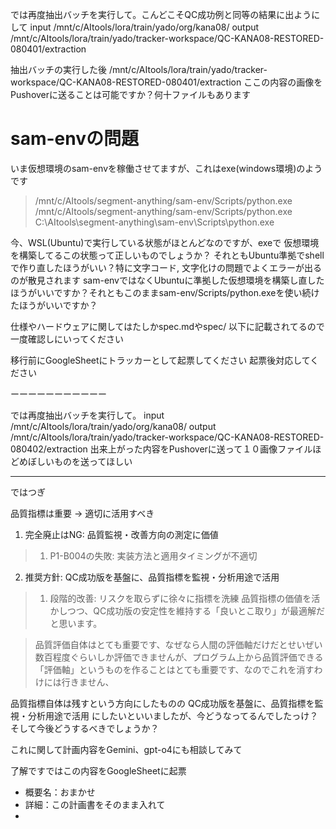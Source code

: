 


では再度抽出バッチを実行して。こんどこそQC成功例と同等の結果に出ようにして
input /mnt/c/AItools/lora/train/yado/org/kana08/
output /mnt/c/AItools/lora/train/yado/tracker-workspace/QC-KANA08-RESTORED-080401/extraction


抽出バッチの実行した後
 /mnt/c/AItools/lora/train/yado/tracker-workspace/QC-KANA08-RESTORED-080401/extraction
 ここの内容の画像をPushoverに送ることは可能ですか？何十ファイルもあります


# sam-envの問題

いま仮想環境のsam-envを稼働させてますが、これはexe(windows環境)のようです
> /mnt/c/AItools/segment-anything/sam-env/Scripts/python.exe
 /mnt/c/AItools/segment-anything/sam-env/Scripts/python.exe
 C:\AItools\segment-anything\sam-env\Scripts\python.exe

今、WSL(Ubuntu)で実行している状態がほとんどなのですが、exeで
仮想環境を構築してるこの状態って正しいものでしょうか？
それともUbuntu準拠でshellで作り直したほうがいい？特に文字コード, 文字化けの問題でよくエラーが出るのが散見されます
sam-envではなくUbuntuに準拠した仮想環境を構築し直したほうがいいですか？それともこのままsam-env/Scripts/python.exeを使い続けたほうがいいですか？

仕様やハードウェアに関してはたしかspec.mdやspec/ 以下に記載されてるので一度確認しにいってください

移行前にGoogleSheetにトラッカーとして起票してください
起票後対応してください



ーーーーーーーーーーー

では再度抽出バッチを実行して。
input /mnt/c/AItools/lora/train/yado/org/kana08/
output /mnt/c/AItools/lora/train/yado/tracker-workspace/QC-KANA08-RESTORED-080402/extraction
出来上がった内容をPushoverに送って１０画像ファイルほどめぼしいものを送ってほしい



---------
ではつぎ

  品質指標は重要 → 適切に活用すべき
  1. 完全廃止はNG: 品質監視・改善方向の測定に価値
>  1. P1-B004の失敗: 実装方法と適用タイミングが不適切
  2. 推奨方針: QC成功版を基盤に、品質指標を監視・分析用途で活用
>  1. 段階的改善: リスクを取らずに徐々に指標を洗練
  品質指標の価値を活かしつつ、QC成功版の安定性を維持する「良いとこ取り」が最適解だと思います。


>品質評価自体はとても重要です、なぜなら人間の評価軸だけだとせいぜい数百程度ぐらいしか評価できませんが、プログラム上から品質評価できる「評価軸」というものを作ることはとても重要です、なのでこれを消すわけには行きません、

品質指標自体は残すという方向にしたものの
QC成功版を基盤に、品質指標を監視・分析用途で活用
にしたいといいましたが、今どうなってるんでしたっけ？そして今後どうするべきでしょうか？


これに関して計画内容をGemini、gpt-o4にも相談してみて

了解ですではこの内容をGoogleSheetに起票
* 概要名：おまかせ
* 詳細：この計画書をそのまま入れて
* 



